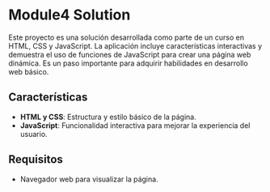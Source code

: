 # Module4 Solution

Este proyecto es una solución desarrollada como parte de un curso en HTML, CSS y JavaScript. La aplicación incluye características interactivas y demuestra el uso de funciones de JavaScript para crear una página web dinámica. Es un paso importante para adquirir habilidades en desarrollo web básico.

## Características

- **HTML y CSS**: Estructura y estilo básico de la página.
- **JavaScript**: Funcionalidad interactiva para mejorar la experiencia del usuario.

## Requisitos

- Navegador web para visualizar la página.

